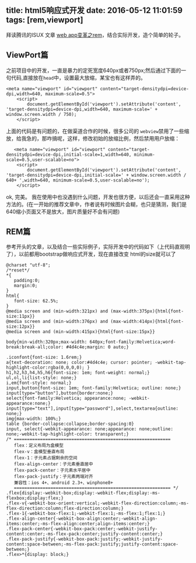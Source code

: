 title: html5响应式开发
date: 2016-05-12 11:01:59
tags: [rem,viewport]
---

拜读腾讯的ISUX 文章 [web app变革之rem][1]，结合实际开发，造个简单的轮子。

## ViewPort篇
之前项目中的开发，一直是暴力的定死宽度640px或者750px;然后通过下面的一句代码,直接放在`head`中，设置最大放缩，某宝也有这样弄的。
```
<meta name="viewport" id="viewport" content="target-densitydpi=device-dpi,width=640, maximum-scale=0.5">
    <script>
        document.getElementById('viewport').setAttribute('content', 'target-densitydpi=device-dpi,width=640, maximum-scale=' + window.screen.width / 750);
    </script>
```
上面的代码是有问题的，在做渠道合作的时候，很多公司的 `webview`禁用了一些缩放，给我急的，那咋搞呢，这样，修改初始的放缩比例，然后禁用用户放缩：
```
   <meta name="viewport" id="viewport" content="target-densitydpi=device-dpi,initial-scale=1,width=640, minimum-scale=0.5,user-scalable=no">
    <script>
        document.getElementById('viewport').setAttribute('content', 'target-densitydpi=device-dpi,initial-scale=' + window.screen.width / 640+ ',width=640, minimum-scale=0.5,user-scalable=no');
    </script>

```
<!-- more -->

ok, 完美。 我在使用中也没遇到什么问题，开发也很方便，以后还会一直采用这种方法的。(在一开始的推荐文章中，作者说有时候图片会糊，也只是猜测，我们是640缩小页面又不是放大，图片质量好不会有问题)

## REM篇
参考开头的文章，以及结合一些实际例子，实际开发中的代码如下（上代码直观明了），以前都用bootstrap做响应式开发，现在直接改变 html的size就可以了
```
@charset "utf-8";
/*reset*/
*{
   padding:0;
   margin:0;
}
html{
   font-size: 62.5%;
}
@media screen and (min-width:321px) and (max-width:375px){html{font-size:11px}}
@media screen and (min-width:376px) and (max-width:414px){html{font-size:12px}}
@media screen and (min-width:415px){html{font-size:15px}}

body{min-width:320px;max-width: 640px;font-family:Helvetica;word-break:break-all;color: #4d4c4e;margin: 0 auto;}

.iconfont{font-size: 1.6rem;}
a{text-decoration: none; color:#4d4c4e; cursor: pointer; -webkit-tap-highlight-color:rgba(0,0,0,0); }
h1,h2,h3,h4,h5,h6{font-size: 1em; font-weight: normal;}
ul,ol,li{list-style: none;}
i,em{font-style: normal;}
input,button{font-size: 1em; font-family:Helvetica; outline: none;}
input[type="button"],button{border:none;}
select{font-family:Helvetica; appearance:none; -webkit-appearance:none;}
input[type="text"],input[type="password"],select,textarea{outline: none;}
img{max-width: 100%;}
table {border-collapse:collapse;border-spacing:0}
input, select{-webkit-appearance: none;appearance: none;outline: none;-webkit-tap-highlight-color: transparent;}
/* ============================================================
   flex：定义布局为盒模型
   flex-v：盒模型垂直布局
   flex-1：子元素占据剩余的空间
   flex-align-center：子元素垂直居中
   flex-pack-center：子元素水平居中
   flex-pack-justify：子元素两端对齐
   兼容性：ios 4+、android 2.3+、winphone8+
   ============================================================ */
.flex{display:-webkit-box;display:-webkit-flex;display:-ms-flexbox;display:flex;}
.flex-v{-webkit-box-orient:vertical;-webkit-flex-direction:column;-ms-flex-direction:column;flex-direction:column;}
.flex-1{-webkit-box-flex:1;-webkit-flex:1;-ms-flex:1;flex:1;}
.flex-align-center{-webkit-box-align:center;-webkit-align-items:center;-ms-flex-align:center;align-items:center;}
.flex-pack-center{-webkit-box-pack:center;-webkit-justify-content:center;-ms-flex-pack:center;justify-content:center;}
.flex-pack-justify{-webkit-box-pack:justify;-webkit-justify-content:space-between;-ms-flex-pack:justify;justify-content:space-between;}
.flex>*{display: block;}
```

  [1]: https://isux.tencent.com/web-app-rem.html